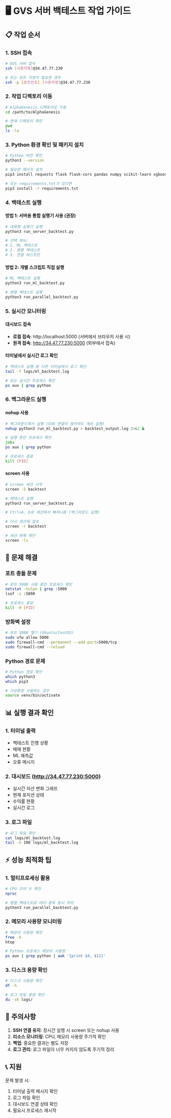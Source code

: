 # 🖥️ GVS 서버 백테스트 작업 가이드

## 📋 **작업 순서**

### **1. SSH 접속**
```bash
# GVS 서버 접속
ssh [사용자명]@34.47.77.230

# 또는 포트 지정이 필요한 경우
ssh -p [포트번호] [사용자명]@34.47.77.230
```

### **2. 작업 디렉토리 이동**
```bash
# AlphaGenesis 디렉토리로 이동
cd /path/to/AlphaGenesis

# 현재 디렉토리 확인
pwd
ls -la
```

### **3. Python 환경 확인 및 패키지 설치**
```bash
# Python 버전 확인
python3 --version

# 필요한 패키지 설치
pip3 install requests flask flask-cors pandas numpy scikit-learn xgboost lightgbm optuna pytz tqdm

# 또는 requirements.txt가 있다면
pip3 install -r requirements.txt
```

### **4. 백테스트 실행**

#### **방법 1: 서버용 통합 실행기 사용 (권장)**
```bash
# 대화형 실행기 실행
python3 run_server_backtest.py

# 선택 메뉴:
# 1. ML 백테스트
# 2. 병렬 백테스트  
# 3. 연결 테스트만
```

#### **방법 2: 개별 스크립트 직접 실행**
```bash
# ML 백테스트 실행
python3 run_ml_backtest.py

# 병렬 백테스트 실행
python3 run_parallel_backtest.py
```

### **5. 실시간 모니터링**

#### **대시보드 접속**
- **로컬 접속**: http://localhost:5000 (서버에서 브라우저 사용 시)
- **원격 접속**: http://34.47.77.230:5000 (외부에서 접속)

#### **터미널에서 실시간 로그 확인**
```bash
# 백테스트 실행 중 다른 터미널에서 로그 확인
tail -f logs/ml_backtest.log

# 또는 실시간 프로세스 확인
ps aux | grep python
```

### **6. 백그라운드 실행**

#### **nohup 사용**
```bash
# 백그라운드에서 실행 (SSH 연결이 끊어져도 계속 실행)
nohup python3 run_ml_backtest.py > backtest_output.log 2>&1 &

# 실행 중인 프로세스 확인
jobs
ps aux | grep python

# 프로세스 종료
kill [PID]
```

#### **screen 사용**
```bash
# screen 세션 시작
screen -S backtest

# 백테스트 실행
python3 run_server_backtest.py

# Ctrl+A, D로 세션에서 빠져나옴 (백그라운드 실행)

# 다시 세션에 접속
screen -r backtest

# 세션 목록 확인
screen -ls
```

## 🔧 **문제 해결**

### **포트 충돌 문제**
```bash
# 포트 5000 사용 중인 프로세스 확인
netstat -tulpn | grep :5000
lsof -i :5000

# 프로세스 종료
kill -9 [PID]
```

### **방화벽 설정**
```bash
# 포트 5000 열기 (Ubuntu/CentOS)
sudo ufw allow 5000
sudo firewall-cmd --permanent --add-port=5000/tcp
sudo firewall-cmd --reload
```

### **Python 경로 문제**
```bash
# Python 경로 확인
which python3
which pip3

# 가상환경 사용하는 경우
source venv/bin/activate
```

## 📊 **실행 결과 확인**

### **1. 터미널 출력**
- 백테스트 진행 상황
- 매매 현황
- ML 예측값
- 오류 메시지

### **2. 대시보드 (http://34.47.77.230:5000)**
- 실시간 자산 변화 그래프
- 현재 포지션 상태
- 수익률 현황
- 실시간 로그

### **3. 로그 파일**
```bash
# 로그 파일 확인
cat logs/ml_backtest.log
tail -n 100 logs/ml_backtest.log
```

## ⚡ **성능 최적화 팁**

### **1. 멀티프로세싱 활용**
```bash
# CPU 코어 수 확인
nproc

# 병렬 백테스트로 여러 종목 동시 처리
python3 run_parallel_backtest.py
```

### **2. 메모리 사용량 모니터링**
```bash
# 메모리 사용량 확인
free -h
htop

# Python 프로세스 메모리 사용량
ps aux | grep python | awk '{print $4, $11}'
```

### **3. 디스크 용량 확인**
```bash
# 디스크 사용량 확인
df -h

# 로그 파일 용량 확인
du -sh logs/
```

## 🚨 **주의사항**

1. **SSH 연결 유지**: 장시간 실행 시 screen 또는 nohup 사용
2. **리소스 모니터링**: CPU, 메모리 사용량 주기적 확인
3. **백업**: 중요한 결과는 별도 저장
4. **로그 관리**: 로그 파일이 너무 커지지 않도록 주기적 정리

## 📞 **지원**

문제 발생 시:
1. 터미널 출력 메시지 확인
2. 로그 파일 확인
3. 대시보드 연결 상태 확인
4. 필요시 프로세스 재시작 